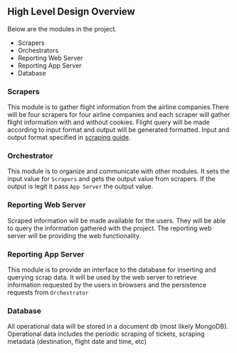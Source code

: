 ## High Level Design Overview

Below are the modules in the project.

- Scrapers
- Orchestrators
- Reporting Web Server
- Reporting App Server
- Database

### Scrapers

This module is to gather flight information from the airline companies.There will be four scrapers for four airline companies and each scraper will gather flight information with and without cookies. Flight query will be made according to input format and output will be generated formatted. Input and output format specified in [scraping guide](https://github.com/FCanberk/coflight-prep/blob/master/guides/scraping%20guide.md).


### Orchestrator

This module is to organize and communicate with other modules. It sets the input value for `Scrapers` and gets the output value from scrapers. If the output is legit it pass `App Server` the output value.

### Reporting Web Server

Scraped information will be made available for the users. They will be able to query the information gathered with the project. The reporting web server will be providing the web functionality.

### Reporting App Server

This module is to provide an interface to the database for inserting and querying scrap data. It will be used by the web server to retrieve information requested by the users in browsers and the persistence requests from `Orchestrator`

### Database

All operational data will be stored in a document db (most likely MongoDB). Operational data includes the periodic scraping of tickets, scraping metadata (destination, flight date and time, etc)